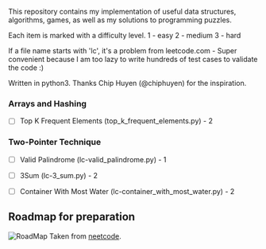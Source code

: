 This repository contains my implementation of useful data structures, algorithms, games, as well as my solutions to programming puzzles.

Each item is marked with a difficulty level. 1 - easy 2 - medium 3 - hard

If a file name starts with 'lc', it's a problem from leetcode.com - Super convenient because I am too lazy to write hundreds of test cases to validate the code :) 

Written in python3. Thanks Chip Huyen (@chiphuyen) for the inspiration.

### Arrays and Hashing

- [ ] Top K Frequent Elements (top_k_frequent_elements.py) - 2

### Two-Pointer Technique

- [ ] Valid Palindrome (lc-valid_palindrome.py) - 1
- [ ] 3Sum (lc-3_sum.py) - 2
- [ ] Container With Most Water (lc-container_with_most_water.py) - 2


## Roadmap for preparation
![RoadMap](https://github.com/wingedRuslan/coding-exercises/assets/14000852/52973986-fb62-4047-81a9-22c4855dd57a)
Taken from [neetcode](https://neetcode.io/roadmap).
